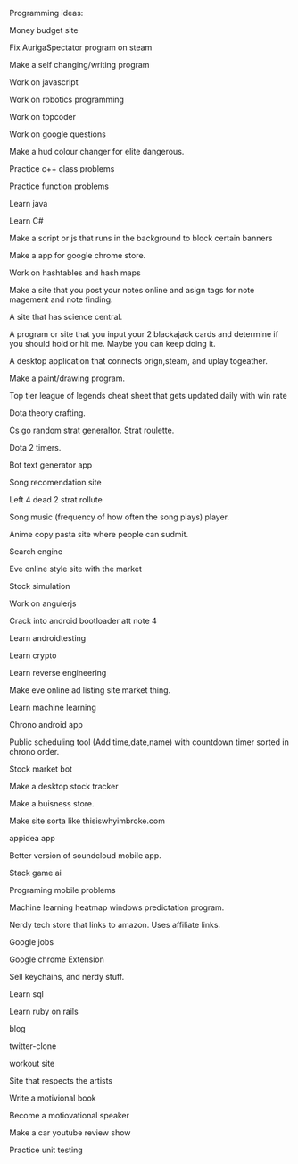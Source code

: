 Programming ideas:

Money budget site

Fix AurigaSpectator program on steam

Make a self changing/writing program

Work on javascript

Work on robotics programming

Work on topcoder

Work on google questions

Make a hud colour changer for elite dangerous.

Practice c++ class problems

Practice function problems

Learn java 

Learn C#

Make a script or js that runs in the background to block certain banners

Make a app for google chrome store.

Work on hashtables and hash maps

Make a site that you post your notes online and asign tags for note magement and note finding.

A site that has science central.

A program or site that you input your 2 blackajack cards and determine if you should hold or hit me.  Maybe you can keep doing it.

A desktop application that connects orign,steam, and uplay togeather.

Make a paint/drawing program.

Top tier league of legends cheat sheet that gets updated daily with win rate

Dota theory crafting. 

Cs go random strat generaltor. Strat roulette.

Dota 2 timers.

Bot text generator app

Song recomendation site

Left 4 dead 2 strat rollute

Song music  (frequency of how often the song plays) player.

Anime copy pasta site where people can sudmit.

Search engine

Eve online style site with the market

Stock simulation 
 
Work on angulerjs

Crack into android bootloader att note 4

Learn androidtesting

Learn crypto

Learn reverse engineering

Make eve online ad listing site market thing.

Learn machine learning

Chrono android app

Public scheduling tool (Add time,date,name) with countdown timer sorted in chrono order.

Stock market bot 

Make a desktop stock tracker

Make a buisness store.

Make site sorta like thisiswhyimbroke.com 

appidea app

Better version of soundcloud mobile app.

Stack game ai 

Programing mobile problems

Machine learning heatmap windows predictation program.

Nerdy tech store that links to amazon. Uses affiliate links.

Google jobs

Google chrome Extension

Sell keychains, and nerdy stuff.

Learn sql

Learn ruby on rails

blog

twitter-clone

workout site

Site that respects the artists

Write a motivional book

Become a motiovational speaker

Make a car youtube review show

Practice unit testing
